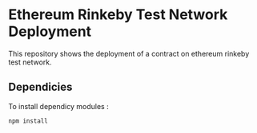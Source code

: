 # Ethereum Rinkeby Test Network Deployment

This repository shows the deployment of a contract on ethereum rinkeby test network.

Dependicies
------
To install dependicy modules :

``` mark
npm install

